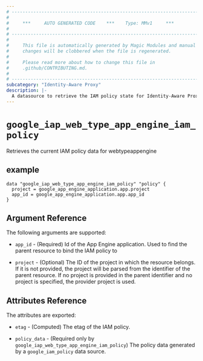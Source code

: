 ```yaml
---
# ----------------------------------------------------------------------------
#
#     ***     AUTO GENERATED CODE    ***    Type: MMv1     ***
#
# ----------------------------------------------------------------------------
#
#     This file is automatically generated by Magic Modules and manual
#     changes will be clobbered when the file is regenerated.
#
#     Please read more about how to change this file in
#     .github/CONTRIBUTING.md.
#
# ----------------------------------------------------------------------------
subcategory: "Identity-Aware Proxy"
description: |-
  A datasource to retrieve the IAM policy state for Identity-Aware Proxy WebTypeAppEngine
---
```



# `google_iap_web_type_app_engine_iam_policy`
Retrieves the current IAM policy data for webtypeappengine



## example

```hcl
data "google_iap_web_type_app_engine_iam_policy" "policy" {
  project = google_app_engine_application.app.project
  app_id = google_app_engine_application.app.app_id
}
```

## Argument Reference

The following arguments are supported:

* `app_id` - (Required) Id of the App Engine application. Used to find the parent resource to bind the IAM policy to

* `project` - (Optional) The ID of the project in which the resource belongs.
    If it is not provided, the project will be parsed from the identifier of the parent resource. If no project is provided in the parent identifier and no project is specified, the provider project is used.

## Attributes Reference

The attributes are exported:

* `etag` - (Computed) The etag of the IAM policy.

* `policy_data` - (Required only by `google_iap_web_type_app_engine_iam_policy`) The policy data generated by
  a `google_iam_policy` data source.
